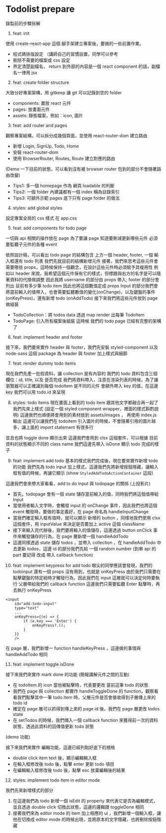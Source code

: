 # Todolist prepare

錄製前的步驟拆解

1. feat: init

使用 create-react-app 這個 腳手架建立專案後，要做的一些前置作業。

- 程式碼排版設定 （講師自己的習慣設置，同學可以參考
- 刪除不需要的檔案或 css 設定
- 界定清楚副檔名， return 到外部的內容是一個 react component 的話，副檔名一律用 jsx

2. feat: create folder structure

大致分好專案架構，用 gitkeep 讓 git 可以記錄到空的 folder

- components: 置放 react 元件
- pages: 放畫面元件
- assets: 靜態檔案，例如：icon, 圖片

3. feat: add router and pages

觀察專案結構，可以拆分成幾個頁面，並使用 react-router-dom 建立路由

- 新增 Login, SignUp, Todo, Home
- 安裝 react-router-dom
- 使用 BrowserRouter, Routes, Route 建立對應的路由

(Demo 一下目前的狀態，可以看到沒有被 browser router 包到的部分不會隨著路由改變)

- Tips1: 多一個 homepage 作為 網頁 loadable 的判斷
- Tips2: 一個 folder 內建議都有一個 index 稱為目錄索引
- Tips3: 可額外示範 pages 底下只有 page folder 的做法

4. styles: add global styles

設定專案全局的 css 樣式 在 app.css

5. feat: add components for todo page

一切與 api 相關的操作放在 page
為了要讓 page 知道要刪減更新哪些元件
必須要監聽子元件的各種 event

依照設計稿，可以看出 todo page 的結構包含 上方一個 header, footer, 一個 輸入框還有 todo 列表
我們先就目前的結構新增元件
接著，我們來思考這些元件會需要哪些 props，這時候保持一個觀念，在設計這些元件時必須賦予其複用性
例如以 header 來說，我希望這個元件保有它的樣式，但標題與右方的名字是可以隨著資料的代換做調整
因此我將 username 的部分由 props 帶入;
footer 的部分會列出 目前有多少筆 todo item 因此也將這個數值定成 props
Input 的部分我們會將當前輸入的值帶入，也會需要監聽數值的變化(onChange)，以及鍵盤的事件(onKeyPress)，還有新增 todo (onAddTodo)
接下來我們將這些元件放到 page 做組裝

- TodoCollection：將 todos data 透過 map render 出每筆 TodoItem
- TodoPage: 引入所有檔案後組裝
  這時候 我們的 todo page 已經有完整的架構了

6. feat: implement header and footer

接下來，我們要來實作 header 與 footer，我們先安裝 styled-component 以及 node-sass 這個 package
為 header 與 footer 加上樣式與細節

7. feat: render dummy todo items

現在我們先產一批假資料，讓 collection 是有內容的
我們的 todo 資料包含三個欄位：id, title, 以及 是否完成
我們將資料帶入，注意在渲染列表的時候，為了讓瀏覽器可以正確識別每個 todoItem 是不同的元件
會額外帶入 key 的值，在這邊 key 我們可以用 todo.id 來呈現

8. styles: todo items
   現在畫面上看到的 todo item 跟其他文字都融合再一起了
   我們先來上樣式
   (設定一個 styled component wrapper，裡面的樣式斟酌說明)
   這邊我們也順便將會用到的素材放到 assets/images ， 再使用 index.js 輸出
   這邊可以讓我們在 todoitem 引入圖片的時候，不會隨著引用的圖片越多，讓上面的 import statement 有很多行

並且也將 toggle done 顯示出來
這邊我們會用到 clsx 這個套件，可以根據 目前資料的狀態顯示不同的 class name
我們這邊先帶入 isDone 顯示 todo 完成的樣子

9. feat: implement add todo
   基本的樣式我們完成後，現在要來實作新增 todo 的功能
   我們先為 todo input 加上樣式，這邊我們先將新增按鈕隱藏，讓輸入框有值的時候，再讓它顯示
   (show `StyledAddTodoActionContainer` 這段)

這邊我們會來帶大家看看，add to do input 與 todopage 的關係
(上投影片)

- 首先，todopage 會有一個 state 儲存當前輸入的值，同時我們將這個值帶給 Input
- 當使用者輸入文字時，會觸發 input 的 onChange 事件，因此我們也將這個 event 觸發時，要做的事定義好，在 page 命名為 handleInputChange
- 當我們確定輸入框有值時，就可以顯示 新增的 button ，同樣地我們使用 clsx 這個套件，用 inputValue 來決定是否要加上 active 這個 className
- 接下來輸入完代辦後，我們要將輸入的值儲存，這邊透過 button onClick 事件來觸發儲存的行為，在 page 層新增一個 handleAddTodo
- 這邊同樣透過 state 儲存 todos ，並帶入 collection ，在 handleAddTodo 中去更新 todos，這邊 id 的部分我們先給 一個 random number
  (到串 api 的 part 要記得 改成 帶入 callback function)

10. feat: implement keypress for add todo
    眼尖的同學應該會發現，我們的 todoinput 還有一個 props 沒有用到，也就是 onKeyPress
    由於我們只需要在點擊鍵盤的特定紐時才觸發行為，因此我們在 input 這層就可以決定何時要執行 父層帶給我們的 callback function
    這邊我們只需要監聽 Enter 點擊時，再去執行 onKeyPress

```
<input
    id="add-todo-input"
    type="text"
    ...
    onKeyPress={(e) => {
        if (e.key === 'Enter') {
            onKeyPress?.();
        }
    }}
    />
```

在 page 層，我們新增一 function handleKeyPress ，這邊做的事情與 handleAddTodo 相同

11. feat: implement toggle isDone

接下來我們來實作 mark done 的功能
(簡報講解元件之間的互動)

- 在 todoItem 的 icon 當他被點擊時，代表要更改 當前這筆 todo 的狀態
- 我們在 page 與 collection 都實作 handleToggleDone 的 function，觀察看看我們點擊其中一筆 todo item 時，父層元件是否會接收得到子層傳上來的 todo id
- 確定在 page 層可以抓得到傳上來的 page id 後，我們在 page 層更改 todos state
- 在 setTodos 的時候，我們傳入一個 callback function 來獲得前一次的資料狀態，透過此資料的回傳值更新 todo 狀態

(demo 功能)

接下來我們來實作 編輯功能，這邊已經列點好底下的規格

- double click item text 後，顯示編輯輸入框
- 在輸入框修改後 todo 後，點擊 enter 更新 todo 項目
- 在編輯輸入框修改後 todo 後，點擊 esc 放棄編輯後的結果

12. styles: implement todo item in editor mode

我們先來新增樣式的部分

1. 在這邊我們為 todo 新增一個 isEdit 的 property 來代表它是否為編輯模式，並且透過 double click 切換此狀態，這邊的邏輯跟 toggleDone 相同
2. 接著我們來為 editor mode 的 item 加上相應的 ui ，我們新增一個輸入框，讓他在切換成 editor mode 的時候出現，並將原本的文字隱藏，也將刪除按鈕隱藏
